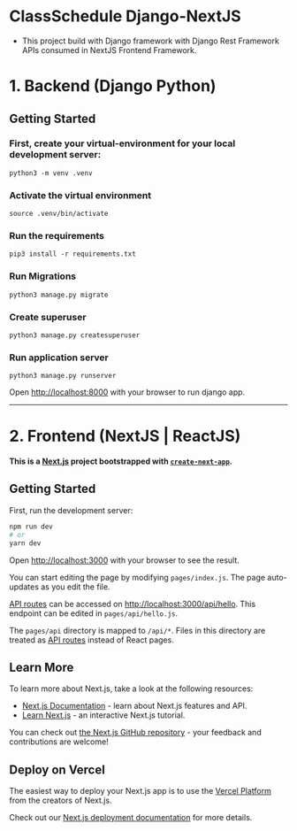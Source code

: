 # ClassSchedule Django-NextJS
- This project build with Django framework with Django Rest Framework APIs consumed in NextJS Frontend Framework.


# 1. Backend (Django Python)

## Getting Started

### First, create your virtual-environment for your local development server:
```
python3 -m venv .venv
```

### Activate the virtual environment
```
source .venv/bin/activate
```

### Run the requirements
```
pip3 install -r requirements.txt

```
### Run Migrations
```
python3 manage.py migrate
```

### Create superuser
```
python3 manage.py createsuperuser
```

### Run application server
```
python3 manage.py runserver
```

Open [http://localhost:8000](http://localhost:8000) with your browser to run django app.

---

# 2. Frontend (NextJS | ReactJS)

#### This is a [Next.js](https://nextjs.org/) project bootstrapped with [`create-next-app`](https://github.com/vercel/next.js/tree/canary/packages/create-next-app).

## Getting Started

First, run the development server:

```bash
npm run dev
# or
yarn dev
```

Open [http://localhost:3000](http://localhost:3000) with your browser to see the result.

You can start editing the page by modifying `pages/index.js`. The page auto-updates as you edit the file.

[API routes](https://nextjs.org/docs/api-routes/introduction) can be accessed on [http://localhost:3000/api/hello](http://localhost:3000/api/hello). This endpoint can be edited in `pages/api/hello.js`.

The `pages/api` directory is mapped to `/api/*`. Files in this directory are treated as [API routes](https://nextjs.org/docs/api-routes/introduction) instead of React pages.

## Learn More

To learn more about Next.js, take a look at the following resources:

- [Next.js Documentation](https://nextjs.org/docs) - learn about Next.js features and API.
- [Learn Next.js](https://nextjs.org/learn) - an interactive Next.js tutorial.

You can check out [the Next.js GitHub repository](https://github.com/vercel/next.js/) - your feedback and contributions are welcome!

## Deploy on Vercel

The easiest way to deploy your Next.js app is to use the [Vercel Platform](https://vercel.com/new?utm_medium=default-template&filter=next.js&utm_source=create-next-app&utm_campaign=create-next-app-readme) from the creators of Next.js.

Check out our [Next.js deployment documentation](https://nextjs.org/docs/deployment) for more details.